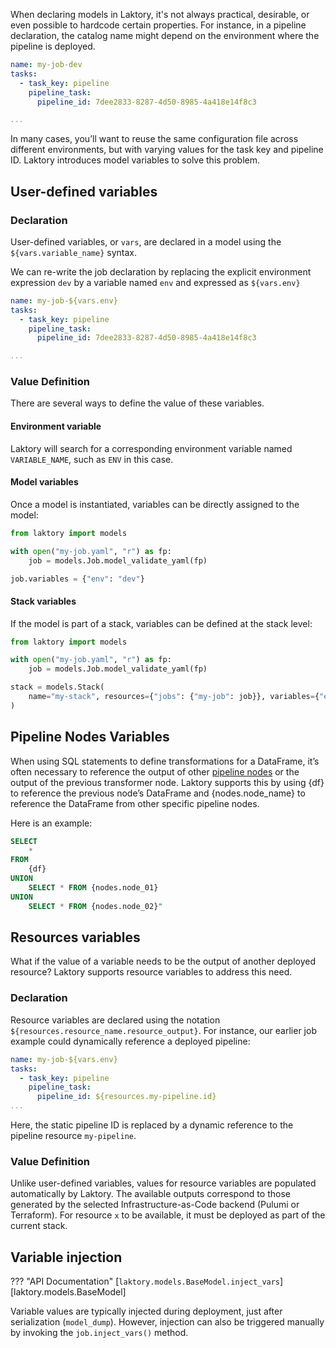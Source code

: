 When declaring models in Laktory, it's not always practical, desirable, or even possible to hardcode certain properties. 
For instance, in a pipeline declaration, the catalog name might depend on the environment where the pipeline is deployed.
```yaml
name: my-job-dev
tasks:
  - task_key: pipeline
    pipeline_task:
      pipeline_id: 7dee2833-8287-4d50-8985-4a418e14f8c3

...
```
In many cases, you’ll want to reuse the same configuration file across different environments, but with varying values
for the task key and pipeline ID. Laktory introduces model variables to solve this problem.

## User-defined variables
### Declaration
User-defined variables, or `vars`, are declared in a model using the `${vars.variable_name}` syntax.

We can re-write the job declaration by replacing the explicit environment expression `dev` by a variable named `env` and expressed as `${vars.env}`

```yaml
name: my-job-${vars.env}
tasks:
  - task_key: pipeline
    pipeline_task:
      pipeline_id: 7dee2833-8287-4d50-8985-4a418e14f8c3

...
```

### Value Definition
There are several ways to define the value of these variables.

#### Environment variable
Laktory will search for a corresponding environment variable named `VARIABLE_NAME`, such as `ENV` in this case.

#### Model variables
Once a model is instantiated, variables can be directly assigned to the model:
```py title="main.py"
from laktory import models

with open("my-job.yaml", "r") as fp:
    job = models.Job.model_validate_yaml(fp)

job.variables = {"env": "dev"}
```

#### Stack variables
If the model is part of a stack, variables can be defined at the stack level:

```py title="main.py"
from laktory import models

with open("my-job.yaml", "r") as fp:
    job = models.Job.model_validate_yaml(fp)

stack = models.Stack(
    name="my-stack", resources={"jobs": {"my-job": job}}, variables={"env": "dev"}
)
```

## Pipeline Nodes Variables
When using SQL statements to define transformations for a DataFrame, it’s often necessary to reference the output of 
other [pipeline nodes](./pipeline.md) or the output of the previous transformer node. Laktory supports this by using {df} to reference 
the previous node’s DataFrame and {nodes.node_name} to reference the DataFrame from other specific pipeline nodes.

Here is an example:
```sql
SELECT 
    * 
FROM 
    {df} 
UNION 
    SELECT * FROM {nodes.node_01} 
UNION 
    SELECT * FROM {nodes.node_02}"
```

## Resources variables
What if the value of a variable needs to be the output of another deployed resource? Laktory supports resource variables 
to address this need.

### Declaration
Resource variables are declared using the notation `${resources.resource_name.resource_output}`. For instance, our
earlier job example could dynamically reference a deployed pipeline:

```yaml
name: my-job-${vars.env}
tasks:
  - task_key: pipeline
    pipeline_task:
      pipeline_id: ${resources.my-pipeline.id}
...
```
Here, the static pipeline ID is replaced by a dynamic reference to the pipeline resource `my-pipeline`.

### Value Definition
Unlike user-defined variables, values for resource variables are populated automatically by Laktory. The available 
outputs correspond to those generated by the selected Infrastructure-as-Code backend (Pulumi or Terraform). For 
resource `x` to be available, it must be deployed as part of the current stack.

## Variable injection
??? "API Documentation"
    [`laktory.models.BaseModel.inject_vars`][laktory.models.BaseModel]<br>

Variable values are typically injected during deployment, just after serialization (`model_dump`). However, injection can 
also be triggered manually by invoking the `job.inject_vars()` method.